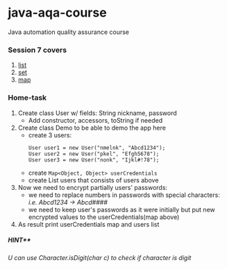 # java-aqa-course

Java automation quality assurance course

### Session 7 covers

1. [list](list)
2. [set](set)
3. [map](map)

### Home-task

1. Create class User w/ fields: String nickname, password
    - Add constructor, accessors, toString if needed
2. Create class Demo to be able to demo the app here
    - create 3 users:
      ```
      User user1 = new User("nmelnk", "Abcd1234");
      User user2 = new User("pkel", "Efgh5678");
      User user3 = new User("nonk", "Ijkl#!78");
      ```
    - create ```Map<Object, Object> userCredentials```
    - create List<User> users that consists of users above
3. Now we need to encrypt partially users' passwords:
    - we need to replace numbers in passwords with special characters: 
      *i.e. Abcd1234 -> Abcd####*
    - we need to keep user's passwords as it were initially but put new encrypted values to the userCredentials(map
      above)
4. As result print userCredentials map and users list

##### HINT**

*U can use Character.isDigit(char c) to check if character is digit*